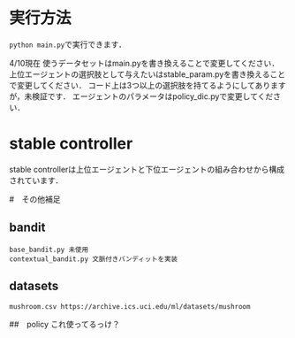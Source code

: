 # 実行方法

`python main.py`で実行できます．

4/10現在
使うデータセットはmain.pyを書き換えることで変更してください．
上位エージェントの選択肢として与えたいはstable_param.pyを書き換えることで変更してください．
コード上は3つ以上の選択肢を持てるようにしてありますが，未検証です．
エージェントのパラメータはpolicy_dic.pyで変更してください．

# stable controller
stable controllerは上位エージェントと下位エージェントの組み合わせから構成されています．

#　その他補足
## bandit
    base_bandit.py 未使用
    contextual_bandit.py 文脈付きバンディットを実装

## datasets
    mushroom.csv https://archive.ics.uci.edu/ml/datasets/mushroom

##　policy
    これ使ってるっけ？
